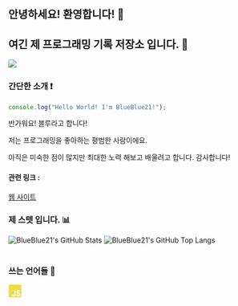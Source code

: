 ## 안녕하세요! 환영합니다! 👋
## 여긴 제 프로그래밍 기록 저장소 입니다. 💾

<img align="left" src="https://komarev.com/ghpvc/?username=blueblue21&style=flat-square"/>

<br>

### 간단한 소개 ❗
```javascript
console.log("Hello World! I'm BlueBlue21!");
```

반가워요! 블루라고 합니다!

저는 프로그래밍을 좋아하는 평범한 사람이에요.

아직은 미숙한 점이 많지만 최대한 노력 해보고 배울려고 합니다. 감사합니다!

#### 관련 링크 :

[웹 사이트](None)

### 제 스텟 입니다. 📊

<div align="left">
      <img alt="BlueBlue21's GitHub Stats" src="https://github-readme-stats-mocha-zeta.vercel.app/api?username=bluenoob232&show_icons=true&theme=react"/>
    <img align="top" alt="BlueBlue21's GitHub Top Langs" src="https://github-readme-stats-mocha-zeta.vercel.app/api/top-langs/?username=bluenoob232&show_icons=true&theme=react&layout=compact"/>
</div>

<br>

### 쓰는 언어들 💬

<img align="left" alt="Javascript" width="26px" src="https://github.com/devicons/devicon/blob/master/icons/javascript/javascript-plain.svg"/>
